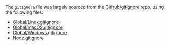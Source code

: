The `gitignore` file was largely sourced from the [Github/gitignore](https://github.com/github/gitignore) repo, using the following files:

* [Global/Linux.gitignore](https://github.com/github/gitignore/blob/master/Global/Linux.gitignore)
* [Global/macOS.gitignore](https://github.com/github/gitignore/blob/master/Global/macOS.gitignore)
* [Global/Windows.gitignore](https://github.com/github/gitignore/blob/master/Global/Windows.gitignore)
* [Node.gitignore](https://github.com/github/gitignore/blob/master/Node.gitignore)

